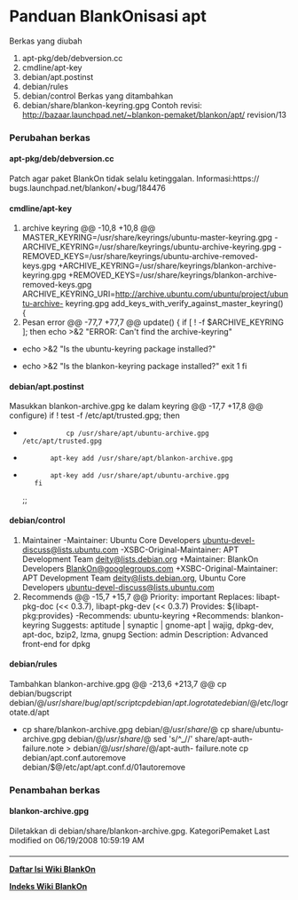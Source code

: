 # Panduan BlankOnisasi apt
Berkas yang diubah
   1. apt-pkg/deb/debversion.cc
   2. cmdline/apt-key
   3. debian/apt.postinst
   4. debian/rules
   5. debian/control
Berkas yang ditambahkan
   1. debian/share/blankon-keyring.gpg
Contoh revisi: ​http://bazaar.launchpad.net/~blankon-pemaket/blankon/apt/
revision/13
### Perubahan berkas
#### apt-pkg/deb/debversion.cc
Patch agar paket BlankOn tidak selalu ketinggalan. Informasi: ​https://
bugs.launchpad.net/blankon/+bug/184476
#### cmdline/apt-key
   1. archive keyring
@@ -10,8 +10,8 @@
 MASTER_KEYRING=/usr/share/keyrings/ubuntu-master-keyring.gpg
-ARCHIVE_KEYRING=/usr/share/keyrings/ubuntu-archive-keyring.gpg
-REMOVED_KEYS=/usr/share/keyrings/ubuntu-archive-removed-keys.gpg
+ARCHIVE_KEYRING=/usr/share/keyrings/blankon-archive-keyring.gpg
+REMOVED_KEYS=/usr/share/keyrings/blankon-archive-removed-keys.gpg
 ARCHIVE_KEYRING_URI=http://archive.ubuntu.com/ubuntu/project/ubuntu-archive-
keyring.gpg
 add_keys_with_verify_against_master_keyring() {
   1. Pesan error
@@ -77,7 +77,7 @@
 update() {
     if [ ! -f $ARCHIVE_KEYRING ]; then
 	echo >&2 "ERROR: Can't find the archive-keyring"
-	echo >&2 "Is the ubuntu-keyring package installed?"
+	echo >&2 "Is the blankon-keyring package installed?"
 	exit 1
     fi
#### debian/apt.postinst
Masukkan blankon-archive.gpg ke dalam keyring
@@ -17,7 +17,8 @@
     configure)
         if ! test -f /etc/apt/trusted.gpg; then
-                cp /usr/share/apt/ubuntu-archive.gpg /etc/apt/trusted.gpg
+            apt-key add /usr/share/apt/blankon-archive.gpg
+            apt-key add /usr/share/apt/ubuntu-archive.gpg
         fi
     ;;
#### debian/control
   1. Maintainer
-Maintainer: Ubuntu Core Developers <ubuntu-devel-discuss@lists.ubuntu.com>
-XSBC-Original-Maintainer: APT Development Team <deity@lists.debian.org>
+Maintainer: BlankOn Developers <BlankOn@googlegroups.com>
+XSBC-Original-Maintainer: APT Development Team <deity@lists.debian.org>,
Ubuntu Core Developers <ubuntu-devel-discuss@lists.ubuntu.com>
   1. Recommends
@@ -15,7 +15,7 @@
 Priority: important
 Replaces: libapt-pkg-doc (<< 0.3.7), libapt-pkg-dev (<< 0.3.7)
 Provides: ${libapt-pkg:provides}
-Recommends: ubuntu-keyring
+Recommends: blankon-keyring
 Suggests: aptitude | synaptic | gnome-apt | wajig, dpkg-dev, apt-doc, bzip2,
lzma, gnupg
 Section: admin
 Description: Advanced front-end for dpkg
#### debian/rules
Tambahkan blankon-archive.gpg
@@ -213,6 +213,7 @@
 	cp debian/bugscript debian/$@/usr/share/bug/apt/script
 	cp debian/apt.logrotate debian/$@/etc/logrotate.d/apt
+	cp share/blankon-archive.gpg debian/$@/usr/share/$@
 	cp share/ubuntu-archive.gpg debian/$@/usr/share/$@
 	sed 's/^_//' share/apt-auth-failure.note > debian/$@/usr/share/$@/apt-auth-
failure.note
 	cp debian/apt.conf.autoremove debian/$@/etc/apt/apt.conf.d/01autoremove
### Penambahan berkas
#### blankon-archive.gpg
Diletakkan di debian/share/blankon-archive.gpg.
KategoriPemaket
Last modified on 06/19/2008 10:59:19 AM
#### 
    
 
 
 
 
 
---
[**Daftar Isi Wiki BlankOn**](/wiki/DaftarIsi/index.html)
 
[**Indeks Wiki BlankOn**](/wiki/Indeks.html)
